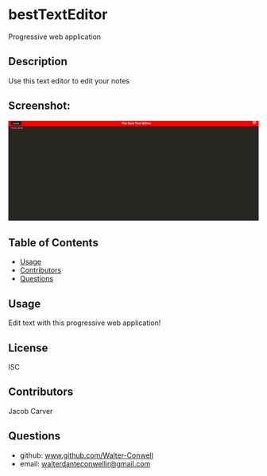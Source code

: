 # bestTextEditor

Progressive web application

## Description

Use this text editor to edit your notes

## Screenshot:

![theBestTextEditor](image.png)

## Table of Contents

- [Usage](#usage)
- [Contributors](#credits)
- [Questions](#gitUser)

## Usage

Edit text with this progressive web application!

## License

ISC

## Contributors

Jacob Carver

## Questions

- github: www.github.com/Walter-Conwell
- email: walterdanteconwelljr@gmail.com
